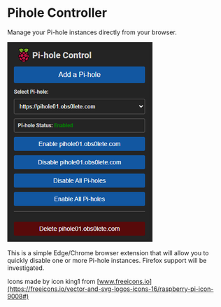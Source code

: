 # Pihole Controller
Manage your Pi-hole instances directly from your browser.

![image description](https://raw.githubusercontent.com/obs0lete/pihole-controller/master/image.png)

This is a simple Edge/Chrome browser extension that will allow you to quickly disable one or more Pi-hole instances. Firefox support will be investigated.

Icons made by icon king1 from [www.freeicons.io](https://freeicons.io/vector-and-svg-logos-icons-16/raspberry-pi-icon-9008#)
